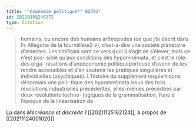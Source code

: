 ```yaml
---
title: '"économie politique*" 62392'
id: 20220108246372
type: Citation
---
```


> humains, ou encore des humains arthropodes (ce que j’ai décrit dans l’« Allégorie de la fourmilière2 »), c’est-à-dire une société planétaire d’insectes. Les timiôtata sont ce vers quoi il s’agit de s’élever, mais ce n’est pos- sible qu’aux conditions des hypomnémata, et c’est le rôle des orga- nisations d’uneéconomie politiqueporteuse d’avenir de les rendre accessibles et d’en soutenir les pratiques singulières et individuelles (psychiques). L’histoire du supplément requiert donc désormais une poli- tique des hypomnémata issus des trois révolutions industrielles précédentes, elles-mêmes précédées par deux révolutions techno- logiques de la grammatisation, l’une à l’époque de la linéarisation de

Lu dans *Mécréance et discrédit 1* [[20211125162124]], à propos de [[20211124001020]]